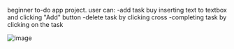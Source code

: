 beginner to-do app project.
user can:
-add task buy inserting text to textbox and clicking "Add" button
-delete task by clicking cross
-completing task by clicking on the task

![image](https://github.com/user-attachments/assets/bd5c7416-2c97-4f5a-8efa-ece2e3fd35fe)


